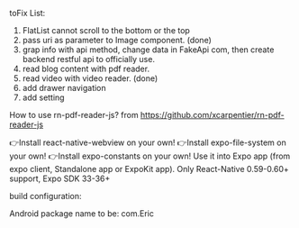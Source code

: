 toFix List:

1. FlatList cannot scroll to the bottom or the top
2. pass uri as parameter to Image component. (done)
3. grap info with api method, change data in FakeApi com, then create backend restful api to officially use.
4. read blog content with pdf reader.
5. read video with video reader. (done)
6. add drawer navigation
7. add setting

How to use rn-pdf-reader-js? from https://github.com/xcarpentier/rn-pdf-reader-js

👉Install react-native-webview on your own!
👉Install expo-file-system on your own!
👉Install expo-constants on your own!
Use it into Expo app (from expo client, Standalone app or ExpoKit app).
Only React-Native 0.59-0.60+ support, Expo SDK 33-36+

build configuration:

Android package name to be: com.Eric
